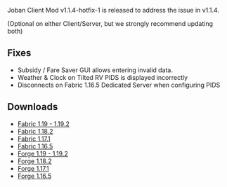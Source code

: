 Joban Client Mod v1.1.4-hotfix-1 is released to address the issue in v1.1.4.

(Optional on either Client/Server, but we strongly recommend updating both)

## Fixes

* Subsidy / Fare Saver GUI allows entering invalid data.
* Weather & Clock on Tilted RV PIDS is displayed incorrectly
* Disconnects on Fabric 1.16.5 Dedicated Server when configuring PIDS

## Downloads
- [Fabric 1.19 - 1.19.2](https://joban.org/JCM/1.1.4a/Joban-Client-Mod-fabric-1.19.2-1.1.4-hotfix-1.jar)
- [Fabric 1.18.2](https://joban.org/JCM/1.1.4a/Joban-Client-Mod-fabric-1.18.2-1.1.4-hotfix-1.jar)
- [Fabric 1.17.1](https://joban.org/JCM/1.1.4a/Joban-Client-Mod-fabric-1.17.1-1.1.4-hotfix-1.jar)
- [Fabric 1.16.5](https://joban.org/JCM/1.1.4a/Joban-Client-Mod-fabric-1.16.5-1.1.4-hotfix-1.jar)
- [Forge 1.19 - 1.19.2](https://joban.org/JCM/1.1.4a/Joban-Client-Mod-forge-1.19.2-1.1.4-hotfix-1.jar)
- [Forge 1.18.2](https://joban.org/JCM/1.1.4a/Joban-Client-Mod-forge-1.18.2-1.1.4-hotfix-1.jar)
- [Forge 1.17.1](https://joban.org/JCM/1.1.4a/Joban-Client-Mod-forge-1.17.1-1.1.4-hotfix-1.jar)
- [Forge 1.16.5](https://joban.org/JCM/1.1.4a/Joban-Client-Mod-forge-1.16.5-1.1.4-hotfix-1.jar)